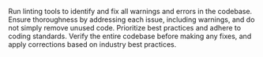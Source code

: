 Run linting tools to identify and fix all warnings and errors in the codebase. Ensure thoroughness by addressing each issue, including warnings, and do not simply remove unused code. Prioritize best practices and adhere to coding standards. Verify the entire codebase before making any fixes, and apply corrections based on industry best practices. 